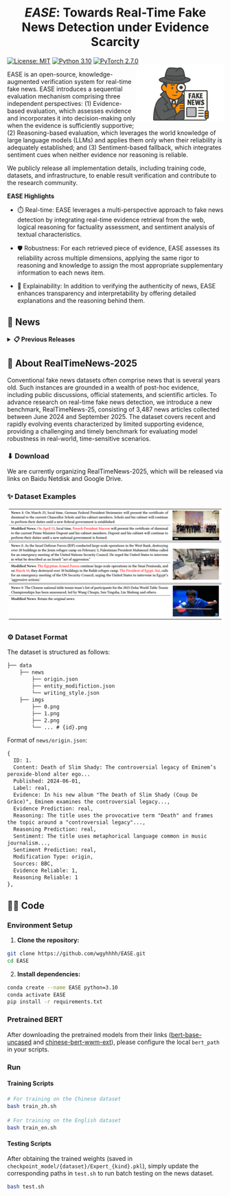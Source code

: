 <h1 align="center">
<em>EASE</em>: Towards Real-Time Fake News Detection under Evidence Scarcity
</h1>

[![License: MIT](https://img.shields.io/badge/License-MIT-yellow.svg)](https://opensource.org/licenses/MIT)
[![Python 3.10](https://img.shields.io/badge/Python-3.10-blue.svg)](https://www.python.org/downloads/release/python-3100/)
[![PyTorch 2.7.0](https://img.shields.io/badge/PyTorch-2.7.0-red.svg)](https://pytorch.org/)
<img align="right" alt="ReaL" src="/assets/fake.png" width="40%">

EASE is an open-source, knowledge-augmented verification system for real-time fake news. EASE introduces a sequential evaluation mechanism comprising three independent perspectives: (1) Evidence-based evaluation, which assesses evidence and incorporates it into decision-making only when the evidence is sufficiently supportive; (2) Reasoning-based evaluation, which leverages the world knowledge of large language models (LLMs) and applies them only when their reliability is adequately established; and (3) Sentiment-based fallback, which integrates sentiment cues when neither evidence nor reasoning is reliable. 

We publicly release all implementation details, including training code, datasets, and infrastructure, to enable result verification and contribute to the research community.

**EASE Highlights**

- ⏱️ Real-time: EASE leverages a multi-perspective approach to fake news detection by integrating real-time evidence retrieval from the web, logical reasoning for factuality assessment, and sentiment analysis of textual characteristics.

- 🛡️ Robustness: For each retrieved piece of evidence, EASE assesses its reliability across multiple dimensions, applying the same rigor to reasoning and knowledge to assign the most appropriate supplementary information to each news item.

- 📄 Explainability: In addition to verifying the authenticity of news, EASE enhances transparency and interpretability by offering detailed explanations and the reasoning behind them.

## 📰 News

<details>
<summary><b>📋 Previous Releases</b></summary>


</details>

## 👀 About RealTimeNews-2025

Conventional fake news datasets often comprise news that is several years old. Such instances are grounded in a wealth of post-hoc evidence, including public discussions, official statements, and scientific articles. To advance research on real-time fake news detection, we introduce a new benchmark, RealTimeNews-25, consisting of 3,487 news articles collected between June 2024 and September 2025. The dataset covers recent and rapidly evolving events characterized by limited supporting evidence, providing a challenging and timely benchmark for evaluating model robustness in real-world, time-sensitive scenarios.

### ⬇ Download

We are currently organizing RealTimeNews-2025, which will be released via links on Baidu Netdisk and Google Drive.

### ✨ Dataset Examples

<img src="assets/Realtimenews.png" class="floatpic">

### ⚙️ Dataset Format
The dataset is structured as follows:

```
├── data
    ├── news
        ├── origin.json
        ├── entity_modifiction.json
        └── writing_style.json
    ├── imgs
        ├── 0.png
        ├── 1.png
        ├── 2.png
        └── ... # {id}.png
```

Format of `news/origin.json`:
```
{
  ID: 1.
  Content: Death of Slim Shady: The controversial legacy of Eminem’s peroxide-blond alter ego...
  Published: 2024-06-01,
  Label: real,
  Evidence: In his new album "The Death of Slim Shady (Coup De Grâce)", Eminem examines the controversial legacy...,
  Evidence Prediction: real,
  Reasoning: The title uses the provocative term "Death" and frames the topic around a "controversial legacy"...,
  Reasoning Prediction: real,
  Sentiment: The title uses metaphorical language common in music journalism...,
  Sentiment Prediction: real,
  Modification Type: origin,
  Sources: BBC,
  Evidence Reliable: 1,
  Reasoning Reliable: 1
},
```

## 👨‍💻 Code

### Environment Setup
1. **Clone the repository:**
```bash 
git clone https://github.com/wgyhhhh/EASE.git
cd EASE
 ```
2. **Install dependencies:**
```bash 
conda create --name EASE python=3.10
conda activate EASE
pip install -r requirements.txt
 ```

### Pretrained BERT

After downloading the pretrained models from their links ([bert-base-uncased](https://huggingface.co/google-bert/bert-base-uncased) and [chinese-bert-wwm-ext](https://huggingface.co/hfl/chinese-bert-wwm-ext)), please configure the local `bert_path` in your scripts.

### Run

#### Training Scripts
```bash
# For training on the Chinese dataset
bash train_zh.sh

# For training on the English dataset
bash train_en.sh
```

#### Testing Scripts
After obtaining the trained weights (saved in `checkpoint_model/{dataset}/Expert_{kind}.pkl`), simply update the corresponding paths in `test.sh` to run batch testing on the news dataset.
```bash
bash test.sh
```
